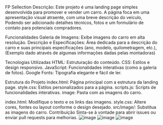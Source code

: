 FP Sellection
Descrição: Este projeto é uma landing page simples desenvolvida para promover e vender um carro. A página foca em uma apresentação visual atraente, com uma breve descrição do veículo, Podendo ser adicionado detalhes técnicos, fotos e um formulário de contato para potenciais compradores.

Funcionalidades
Galeria de Imagens: Exibe imagens do carro em alta resolução.
Descrição e Especificações: Área dedicada para a descrição do carro e suas principais especificações (ano, modelo, quilometragem, etc.), (Exemplo dado através de algumas informações dadas pelas montadoras)

Tecnologias Utilizadas
HTML: Estruturação do conteúdo.
CSS: Estilos e design responsivo.
JavaScript: Funcionalidades interativas (como a galeria de fotos).
Google Fonts: Tipografia elegante e fácil de ler.

Estrutura do Projeto
index.html: Página principal com a estrutura da landing page.
style.css: Estilos personalizados para a página.
scripts.js: Scripts de funcionalidades interativas.
image: Pasta com as imagens do carro.


index.html: Modifique o texto e os links das imagens.
style.css: Altere cores, fontes ou layout conforme o design desejado.
src/image/: Substitua as imagens do carro.
Contribuição
Sinta-se à vontade para abrir issues ou enviar pull requests para melhorias.
![image](https://github.com/user-attachments/assets/29da56f0-c4d9-42dd-9881-db231be5f9e4)
![image](https://github.com/user-attachments/assets/d389b478-9670-4854-89dd-e6fa51ae4f89)
![image](https://github.com/user-attachments/assets/c3cf0cdb-0058-4e7f-948e-3621f217deca)



